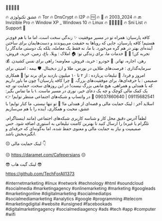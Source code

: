 🛜🆓🔐🔥✅

🔥 عشق تکنولوژی
🔥 Tor
🔥 DnsCrypt
🔥 I2P
🔥 🆓
🔥 🛜
🔥 2003_2024
🔥 🔙 Invizible Pro
🔥 Window XP _ Windows 10
🔥 Linux
🔥 🔐🛜🆓🔥💫
🔥 Sni List
🔥 Support 💪

کافه پارسیان: همراه تو در مسیر موفقیت ✨
زندگی سخت است، اما ما با هم قوی‌تر هستیم! کافه پارسیان، جایی که رویاها به حقیقت می‌پیوندند و دست‌هایمان برای ساختن آینده‌ای بهتر در هم گره می‌خورد. با ما، نه فقط یک معامله، بلکه یک دوستی ماندگار را تجربه کن! 💞
💼 خدمات ما، برای زندگی تو:
🏠 املاک : ویلا، باغ، زمین، خرید، فروش، رهن، اجاره، تهاتر.
🚗 خودرو : خرید، فروش، معاوضه؛ راهی برای نفس کشیدن.
💰 سرمایه‌گذاری : فرصت‌های طلایی در بورس، طلا و ارز دیجیتال.
🛡️ بیمه : امنیتی برای امروز و فردا.
📣 تبلیغات پربازده : از ۲ تا ۱۰ میلیون بازدید برای برند تو!
🤝 همکاری صمیمی : با حرفه‌ای‌ها، برای موفقیت‌های بزرگ.
💫 چرا کافه پارسیان؟
چون ما باور داریم که با همدلی و همراهی، هیچ مانعی بزرگ نیست! در این روزهای سخت، حمایت تو، چه یک کمک مالی کوچک و چه یک دعای خیر، نوری در مسیر ماست.
📞 با ما تماس بگیر: 09115682541 | 09037860640
💬 در واتساپ و شبکه‌های اجتماعی منتظر توایم!
👉 اسلاید آخر : لینک حمایت مالی و قصه‌ای از همدلی ما!
🌟 تو تنها نیستی، ما کنار توایم! با عشق، محبت و همکاری، آینده را با هم می‌سازیم

لطفاً آدرس دقیق محل کار و شناسه کاربری شبکه‌های اجتماعی (مانند اینستاگرام، تلگرام یا غیره) را ارسال کنید تا بهترین کامنت تبلیغاتی به استوری اضافه شود.
حس صمیمیت و نیاز به حمایت مالی و معنوی حفظ شده، اما به‌گونه‌ای که حرفه‌ای و انگیزه‌بخش باشد.

😔 لینک حمایت مالی 👇

😔 https://daramet.com/Cafepersians 😔


😎 لینک گیت هاب 😎

https://github.com/TechForAll1373




#internetmarketing #linux #network #technology #html #soundcloud #socialmedia #marketingagency #onlinemarketing #marketing #googleads #marketingonline #digitalmarketing #socialmediatips #socialmediamarketing #analytics #google #programming #telecom #marketingdigital #website #unsigned #facebookads #digitalmarketingagency #socialmediaagency #ads #tech #app #computer #wifi
